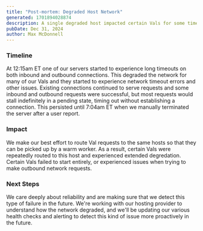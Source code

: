 ```yaml
---
title: "Post-mortem: Degraded Host Network"
generated: 1701894028874
description: A single degraded host impacted certain Vals for some time.
pubDate: Dec 31, 2024
author: Max McDonnell
---
```


### Timeline

At 12:15am ET one of our servers started to experience long timeouts on both
inbound and outbound connections. This degraded the network for many of our Vals
and they started to experience network timeout errors and other issues. Existing
connections continued to serve requests and some inbound and outbound requests
were successful, but most requests would stall indefinitely in a pending state,
timing out without establishing a connection. This persisted until 7:04am ET
when we manually terminated the server after a user report.

### Impact

We make our best effort to route Val requests to the same hosts so that they can
be picked up by a warm worker. As a result, certain Vals were repeatedly routed
to this host and experienced extended degredation. Certain Vals failed to start
entirely, or experienced issues when trying to make outbound network requests.

### Next Steps

We care deeply about reliability and are making sure that we detect this type of
failure in the future. We're working with our hosting provider to understand how
the network degraded, and we'll be updating our various health checks and
alerting to detect this kind of issue more proactively in the future.
